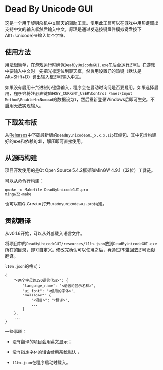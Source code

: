 # Dead By Unicode GUI

这是一个用于黎明杀机中文聊天的辅助工具。使用此工具可以在游戏中用热键调出支持中文的输入框然后输入中文，原理是通过发送按键事件模拟键盘按下Alt{+Unicode}来输入每个字符。

## 使用方法

用法很简单，在游戏运行时确保`DeadByUnicodeGUI.exe`在后台运行即可。在游戏中要输入中文时，先把光标定位到聊天框，然后用设置好的热键（默认是Alt+Shift+D）调出输入框即可输入中文。

如果没有启用十六进制小键盘输入，程序会在启动时询问是否要启用。如果选择启用，程序会将注册表键值`HKEY_CURRENT_USER\Control Panel\Input Method\EnableHexNumpad`的数据设为`1`，然后重新登录Windows后即可生效。不启用无法实现输入。

## 下载发布版

从[Releases](https://github.com/k9yyy/dead_by_unicode_gui/releases)中下载最新版的`DeadByUnicodeGUI_x.x.x.zip`压缩包，其中包含构建好的exe和依赖的dll，解压即可直接使用。

## 从源码构建

项目开发使用的是Qt Open Source 5.4.2框架和MinGW 4.9.1（32位）工具链。

可以从命令行构建：

```
qmake -o Makefile DeadByUnicodeGUI.pro
mingw32-make
```

也可以用QtCreator打开`DeadByUnicodeGUI.pro`构建。

## 贡献翻译

从v0.1.6开始，可以从外部载入语言文件。

将项目中的`DeadByUnicodeGUI/resources/l10n.json`放到`DeadByUnicodeGUI.exe`所在的目录，即可自定义。修改完确认可以使用之后，再通过PR推回去即可贡献翻译。

`l10n.json`的格式：

```
{
    "<两个字母的ISO语言代码>": {
    	"language_name": "<语言的显示名称>",
        "ui_font": "<使用的字体>",
        "messages": {
            "<项目>": "<翻译>",
            ...
        }
    },
    ...
}
```

一些事项：

* 没有翻译的项目会用英文显示；
* 没有指定字体的话会使用系统默认；

* `l10n.json`在程序启动时载入。